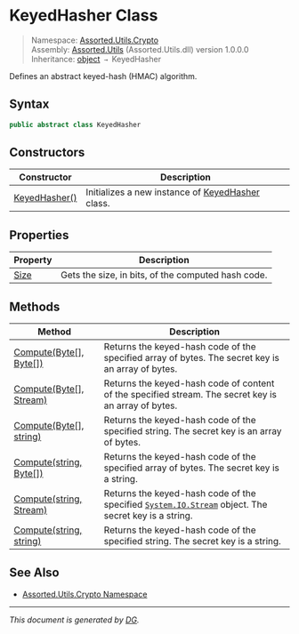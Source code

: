 ﻿# KeyedHasher Class

> Namespace: [Assorted.Utils.Crypto](_toc.Assorted.Utils.md#Assorted.Utils.Crypto%20Namespace)\
> Assembly: [Assorted.Utils](_toc.Assorted.Utils.md) (Assorted.Utils.dll) version 1.0.0.0\
> Inheritance: [object](https://docs.microsoft.com/en-us/dotnet/api/system.object) `→` KeyedHasher

Defines an abstract keyed-hash (HMAC) algorithm.

## Syntax

```csharp
public abstract class KeyedHasher
```

## Constructors

Constructor | Description
--- | ---
[KeyedHasher()](Assorted.Utils.Crypto.KeyedHasher.-ctor.md) | Initializes a new instance of [KeyedHasher](Assorted.Utils.Crypto.KeyedHasher.md) class.

## Properties

Property | Description
--- | ---
[Size](Assorted.Utils.Crypto.KeyedHasher.Size.md) | Gets the size, in bits, of the computed hash code.

## Methods

Method | Description
--- | ---
[Compute(Byte[], Byte[])](Assorted.Utils.Crypto.KeyedHasher.Compute.md#Compute%28Byte%5B%5D%2C%20Byte%5B%5D%29) | Returns the keyed-hash code of the specified array of bytes. The secret key is an array of bytes.
[Compute(Byte[], Stream)](Assorted.Utils.Crypto.KeyedHasher.Compute.md#Compute%28Byte%5B%5D%2C%20Stream%29) | Returns the keyed-hash code of content of the specified stream. The secret key is an array of bytes.
[Compute(Byte[], string)](Assorted.Utils.Crypto.KeyedHasher.Compute.md#Compute%28Byte%5B%5D%2C%20string%29) | Returns the keyed-hash code of the specified string. The secret key is an array of bytes.
[Compute(string, Byte[])](Assorted.Utils.Crypto.KeyedHasher.Compute.md#Compute%28string%2C%20Byte%5B%5D%29) | Returns the keyed-hash code of the specified array of bytes. The secret key is a string.
[Compute(string, Stream)](Assorted.Utils.Crypto.KeyedHasher.Compute.md#Compute%28string%2C%20Stream%29) | Returns the keyed-hash code of the specified [`System.IO.Stream`](https://docs.microsoft.com/en-us/dotnet/api/system.io.stream) object. The secret key is a string.
[Compute(string, string)](Assorted.Utils.Crypto.KeyedHasher.Compute.md#Compute%28string%2C%20string%29) | Returns the keyed-hash code of the specified string. The secret key is a string.

## See Also

- [Assorted.Utils.Crypto Namespace](_toc.Assorted.Utils.md#Assorted.Utils.Crypto%20Namespace)

---

_This document is generated by [DG](https://github.com/Khojasteh/dg)._
